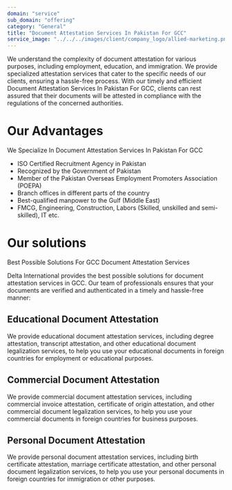 ```yaml
---
domain: "service"
sub_domain: "offering"
category: "General"
title: "Document Attestation Services In Pakistan For GCC"
service_image: "../../../images/client/company_logo/allied-marketing.png"
---
```


We understand the complexity of document attestation for various purposes, including employment, education, and immigration. We provide specialized attestation services that cater to the specific needs of our clients, ensuring a hassle-free process. With our timely and efficient Document Attestation Services In Pakistan For GCC, clients can rest assured that their documents will be attested in compliance with the regulations of the concerned authorities.

# Our Advantages

We Specialize In Document Attestation Services In Pakistan For GCC

- ISO Certified Recruitment Agency in Pakistan
- Recognized by the Government of Pakistan
- Member of the Pakistan Overseas Employment Promoters Association (POEPA)
- Branch offices in different parts of the country
- Best-qualified manpower to the Gulf (Middle East)
- FMCG, Engineering, Construction, Labors (Skilled, unskilled and semi-skilled), IT etc.

# Our solutions

Best Possible Solutions For GCC Document Attestation Services

Delta International provides the best possible solutions for document attestation services in GCC. Our team of professionals ensures that your documents are verified and authenticated in a timely and hassle-free manner:

## Educational Document Attestation

We provide educational document attestation services, including degree attestation, transcript attestation, and other educational document legalization services, to help you use your educational documents in foreign countries for employment or educational purposes.

## Commercial Document Attestation

We provide commercial document attestation services, including commercial invoice attestation, certificate of origin attestation, and other commercial document legalization services, to help you use your commercial documents in foreign countries for business purposes.

## Personal Document Attestation

We provide personal document attestation services, including birth certificate attestation, marriage certificate attestation, and other personal document legalization services, to help you use your personal documents in foreign countries for immigration or other purposes.
